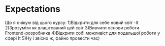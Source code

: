 # Expectations
Що я очікую від цього курсу:
1)Відкрити для себе новий світ -It
2)Зрозуміти як влаштований цей світ
3)Вивчити основи роботи Frontend-розробника
4)Відкрити собі можливіст для подальшої роботи у сфері It
5)Ну і звісно ж, файно провести час)
